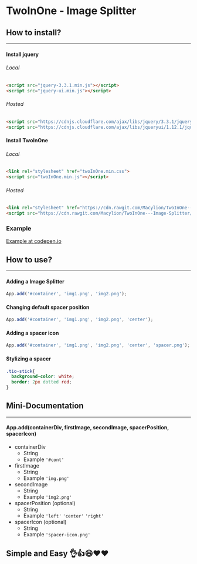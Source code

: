 # TwoInOne - Image Splitter

## How to install?
___
#### Install jquery
###### Local
```html
<script src="jquery-3.3.1.min.js"></script>
<script src="jquery-ui.min.js"></script>
```
###### Hosted
```html
<script src="https://cdnjs.cloudflare.com/ajax/libs/jquery/3.3.1/jquery.min.js"></script>
<script src="https://cdnjs.cloudflare.com/ajax/libs/jqueryui/1.12.1/jquery-ui.min.js"></script>
```
#### Install TwoInOne
###### Local
```html
<link rel="stylesheet" href="twoInOne.min.css">
<script src="twoInOne.min.js"></script>
```
###### Hosted
```html
<link rel="stylesheet" href="https://cdn.rawgit.com/Macylion/TwoInOne---Image-Splitter/4e231387/TwoInOne/twoInOne.min.css">
<script src="https://cdn.rawgit.com/Macylion/TwoInOne---Image-Splitter/4e231387/TwoInOne/twoInOne.min.js"></script>
```
### Example
[Example at codepen.io](https://codepen.io/maciejkubus/pen/KxEeLQ)
## How to use?
___
#### Adding a Image Splitter 
```javascript
App.add('#container', 'img1.png', 'img2.png');
```
#### Changing default spacer position
```javascript
App.add('#container', 'img1.png', 'img2.png', 'center');
```
#### Adding a spacer icon
```javascript
App.add('#container', 'img1.png', 'img2.png', 'center', 'spacer.png');
```
#### Stylizing a spacer 
```css
.tio-stick{
  background-color: white;
  border: 2px dotted red;
}
```
## Mini-Documentation
___
#### App.add(containerDiv, firstImage, secondImage, spacerPosition, spacerIcon)
- containerDiv
  - String
  - Example ```'#cont'```
- firstImage
  - String
  - Example ```'img.png'```
- secondImage
  - String
  - Example ```'img2.png'```
- spacerPosition (optional)
  - String
  - Example ```'left'``` ```'center'``` ```'right'```
- spacerIcon (optional)
  - String
  - Example ```'spacer-icon.png'```
## Simple and Easy 👌👍😆❤️❤️
